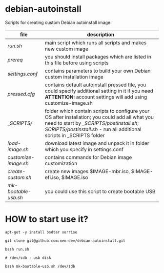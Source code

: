 # debian-autoinstall

Scripts for creating custom Debian autoinstall image:

file                | description
-----------------------|---------------------------------------------------
_run.sh_              | main script which runs all scripts and makes new custom image
_prereq_             | you should install packages which are listed in this file before using scripts
_settings.conf_       | contains parameters to build your own Debian custom installation image 
_pressed.cfg_         | contains default autoinstall pressed file, you could specify additional setting in it if you need **ATTENTION:** account settings will add using customize-image.sh
__SCRIPTS/_            | folder which contain scripts to configure your OS after installation; you could add all what you need to start by __SCRIPTS/postinstall.sh_; _SCRIPTS/postinstall.sh_ - run all additional scripts in _SCRIPTS folder
_load-image.sh_      | download latest image and unpack it in folder which you specify in settings.conf
_customize-image.sh_  | contains commands for Debian image customization
_create-custom.sh_    | create new images $IMAGE-mbr.iso,  $IMAGE-efi.iso, $IMAGE.iso
_mk-bootable-usb.sh_  | you could use this script to create bootable USB
 
 # HOW to start use it?
 
 ```console
 apt-get -y install bsdtar xorriso
 
 git clone git@github.com:nen-dev/debian-autoinstall.git
 
 bash run.sh 

 # /dev/sdb - usb disk
 
 bash mk-bootable-usb.sh /dev/sdb
 ```

